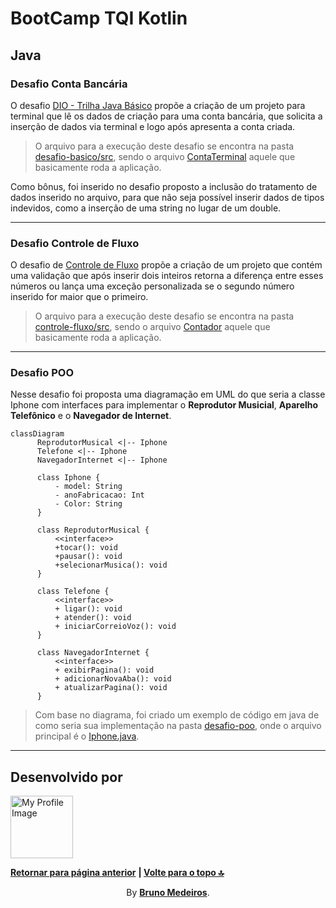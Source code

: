 # BootCamp TQI Kotlin

## Java

### Desafio Conta Bancária

O desafio [DIO - Trilha Java Básico](https://github.com/digitalinnovationone/trilha-java-basico/blob/main/desafios/sintaxe/README.md) propõe a criação de um projeto para terminal que lê os dados de criação para uma conta bancária, que solicita a inserção de dados via terminal e logo após apresenta a conta criada.

> O arquivo para a execução deste desafio se encontra na pasta [desafio-basico/src](https://github.com/BrunoMedeiros14/CoursesAndChallenges/tree/main/Dio/Santander_Java/desafio-basico/src/), sendo o arquivo [ContaTerminal](./desafio-basico/src/ContaTerminal.java) aquele que basicamente roda a aplicação.

Como bônus, foi inserido no desafio proposto a inclusão do tratamento de dados inserido no arquivo, para que não seja possível inserir dados de tipos indevidos, como a inserção de uma string no lugar de um double.

---

### Desafio Controle de Fluxo

O desafio de [Controle de Fluxo](https://github.com/digitalinnovationone/trilha-java-basico/tree/main/desafios/controle-fluxo) propõe a criação de um projeto que contém uma validação que após inserir dois inteiros retorna a diferença entre esses números ou lança uma exceção personalizada se o segundo número inserido for maior que o primeiro.

> O arquivo para a execução deste desafio se encontra na pasta [controle-fluxo/src](https://github.com/BrunoMedeiros14/CoursesAndChallenges/tree/main/Dio/Santander_Java/controle-fluxo/src/), sendo o arquivo [Contador](./controle-fluxo/src/Contador.java) aquele que basicamente roda a aplicação.

---

### Desafio POO

Nesse desafio foi proposta uma diagramação em UML do que seria a classe Iphone com interfaces para implementar o **Reprodutor Musicial**, **Aparelho Telefônico** e o **Navegador de Internet**.

```mermaid
classDiagram
      ReprodutorMusical <|-- Iphone
      Telefone <|-- Iphone
      NavegadorInternet <|-- Iphone

      class Iphone {
          - model: String
          - anoFabricacao: Int
          - Color: String
      }

      class ReprodutorMusical {
          <<interface>>
          +tocar(): void
          +pausar(): void
          +selecionarMusica(): void
      }

      class Telefone {
          <<interface>>
          + ligar(): void
          + atender(): void
          + iniciarCorreioVoz(): void
      }

      class NavegadorInternet {
          <<interface>>
          + exibirPagina(): void
          + adicionarNovaAba(): void
          + atualizarPagina(): void
      }
```

> Com base no diagrama, foi criado um exemplo de código em java de como seria sua implementação na pasta [desafio-poo](https://github.com/BrunoMedeiros14/CoursesAndChallenges/tree/main/Dio/TQI_Kotlin/desafio-poo/src/), onde o arquivo principal é o [Iphone.java](./desafio-poo/src/Iphone.java).

---

## Desenvolvido por

[<img width="100px" src="https://avatars.githubusercontent.com/u/100999610" alt="My Profile Image"/>](https://github.com/BrunoMedeiros14 'Perfil no GitHub (BrunoMedeiros)')

**[Retornar para página anterior](../README.md)**
<strong> | <a href="#top">Volte para o topo 🔝</a> </strong>

<p align="center">By <strong><a href="https://github.com/BrunoMedeiros14">Bruno Medeiros</a></strong>.</p>
